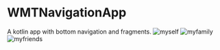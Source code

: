 # WMTNavigationApp
A kotlin app with bottom navigation and fragments.
![myself](https://user-images.githubusercontent.com/72406927/196121100-cafb321f-2e44-449e-a6b3-8f45be5b7595.PNG)
![myfamily](https://user-images.githubusercontent.com/72406927/196121124-847fdd72-6494-4cb9-a998-bb4d20beba51.PNG)
![myfriends](https://user-images.githubusercontent.com/72406927/196121151-7ebf7be8-595b-4c93-bbff-4b4365052e3d.PNG)
